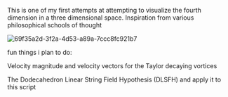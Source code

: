 This is one of my first attempts at attempting to visualize the fourth dimension in a three dimensional space. Inspiration from various philosophical schools of thought

![69f35a2d-3f2a-4d53-a89a-7ccc8fc921b7](https://github.com/user-attachments/assets/077882d7-3831-4e4f-97ed-3fbc87d48464)

fun things i plan to do: 

Velocity magnitude and velocity vectors for the Taylor decaying vortices

The Dodecahedron Linear String Field Hypothesis (DLSFH) and apply it to this script

